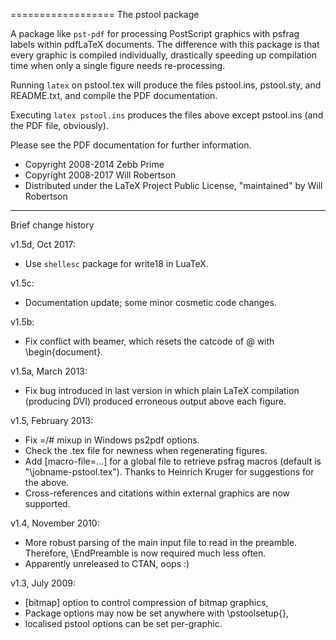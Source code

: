 ==================
The pstool package

A package like `pst-pdf` for processing PostScript graphics
with psfrag labels within pdfLaTeX documents. The difference
with this package is that every graphic is compiled individually,
drastically speeding up compilation time when only a single
figure needs re-processing.

Running `latex` on pstool.tex will produce the files
  pstool.ins, pstool.sty, and README.txt,
and compile the PDF documentation.

Executing `latex pstool.ins` produces the files above
except pstool.ins (and the PDF file, obviously).

Please see the PDF documentation for further information.

* Copyright 2008-2014 Zebb Prime
* Copyright 2008-2017 Will Robertson
* Distributed under the LaTeX Project Public License, "maintained" by Will Robertson

--------------------
Brief change history

v1.5d, Oct 2017:
  - Use `shellesc` package for write18 in LuaTeX.

v1.5c:
  - Documentation update; some minor cosmetic code changes.

v1.5b:
  - Fix conflict with beamer, which resets the catcode of @ with \begin{document}.

v1.5a, March 2013:
  - Fix bug introduced in last version in which plain LaTeX compilation
    (producing DVI) produced erroneous output above each figure.

v1.5, February 2013:
  - Fix =/# mixup in Windows ps2pdf options.
  - Check the .tex file for newness when regenerating figures.
  - Add [macro-file=...] for a global file to retrieve psfrag macros
    (default is "\jobname-pstool.tex").
    Thanks to Heinrich Kruger for suggestions for the above.
  - Cross-references and citations within external graphics are now supported.

v1.4, November 2010:
  - More robust parsing of the main input file to read in the preamble.
    Therefore, \EndPreamble is now required much less often.
  - Apparently unreleased to CTAN, oops :)

v1.3, July 2009:
  - [bitmap] option to control compression of bitmap graphics,
  - Package options may now be set anywhere with \pstoolsetup{},
  - localised pstool options can be set per-graphic.

